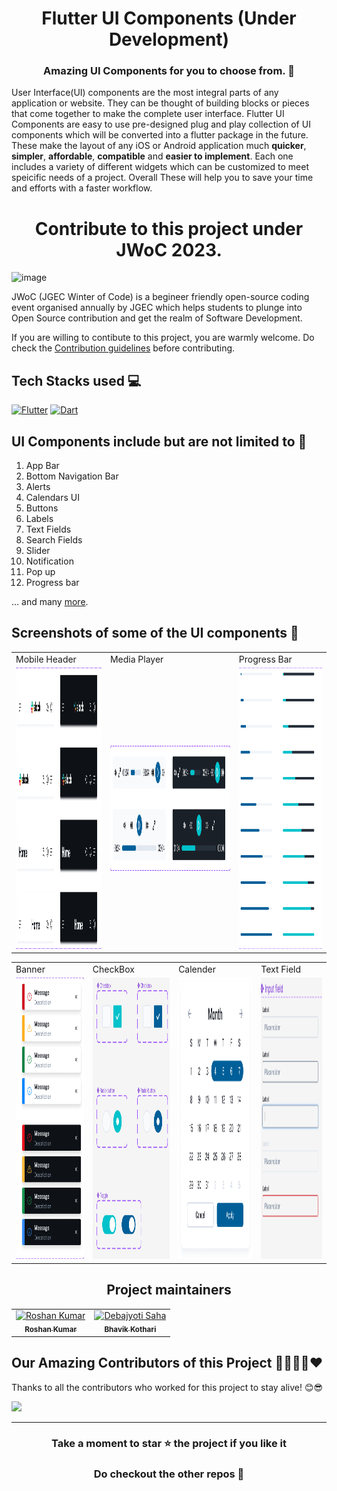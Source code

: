 <h1 align=center> Flutter UI Components (Under Development) </h1>

<h3 align=center> Amazing UI Components for you to choose from. 📜 </h3>


User Interface(UI) components are the most integral parts of any application or website. They can be thought of building blocks or pieces that come together to make the complete user interface. Flutter UI Components are  easy to use pre-designed plug and play collection of UI components which will be converted into a flutter package in the future. These make the layout of any iOS or Android application much **quicker**, **simpler**, **affordable**, **compatible** and **easier to implement**. Each one includes a variety of different widgets which can be customized to meet speicific needs of a project. Overall These will help you to save your time and efforts with a faster workflow.

<h1 align='center'>Contribute to this project under JWoC 2023.</h1>

![image](https://user-images.githubusercontent.com/93156825/218812396-11adb7dd-7d59-4d99-bd0b-651bcd00f22d.png)

JWoC (JGEC Winter of Code) is a begineer friendly open-source coding event organised annually by JGEC which helps students to plunge into Open Source contribution and get the realm of Software Development.

If you are willing to contibute to this project, you are warmly welcome.
Do check the [Contribution guidelines](https://github.com/radar101/flutter-ui-components/blob/master/CONTRIBUTION.md) before contributing.

## Tech Stacks used 💻

[![Flutter](https://img.shields.io/badge/Flutter-%2302569B.svg?style=for-the-badge&logo=Flutter&logoColor=white)](https://flutter.dev/)
[![Dart](https://img.shields.io/badge/dart-%230175C2.svg?style=for-the-badge&logo=dart&logoColor=white)](https://dart.dev/)





## UI Components include but are not limited to 📖
1. App Bar
2. Bottom Navigation Bar
3. Alerts
4. Calendars UI
5. Buttons 
6. Labels
7. Text Fields
8. Search Fields
9. Slider
10. Notification 
11. Pop up
12. Progress bar 

... and many [more](https://docs.flutter.dev/development/ui/widgets/material).

## Screenshots of some of the UI components :iphone:
<table>
  <tr>
    <td>Mobile Header</td>
     <td>Media Player</td>
     <td>Progress Bar</td>
  </tr>
  <tr>
    <td><img src="assets/Screenshots/Mobile header.png" width=300 height=450></td>
    <td><img src="assets/Screenshots/Media player.png" width=470 height=200></td>
    <td><img src="assets/Screenshots/Progress Bar.png" width=270 height=450></td>
  </tr>
  </table>
  <table>
    <tr>
    <td>Banner</td>
     <td>CheckBox</td>
    <td>Calender</td>
      <td>Text Field</td>
  </tr>
  <tr>
    <td><img src="assets/Screenshots/Banner alert.png" width=270 height=450></td>
    <td><img src="assets/Screenshots/checkbox.png" width=270 height=450></td>
    <td><img src="assets/Screenshots/calender.png" width=270 height=450></td>
    <td><img src="assets/Screenshots/text field.png" width=270 height=450></td>
  </tr>
 </table>


<h2 align='center'> Project maintainers </h2>
<table align='center'>
<tr>
    <td align="center">
        <a href="https://github.com/roshaen">
            <img src="https://avatars.githubusercontent.com/u/58213083?v=4" width="100;" alt="Roshan Kumar"/>
            <br />
            <sub><b>Roshan Kumar</b></sub>
        </a>
    </td>
      <td align="center">
        <a href="https://github.com/Bhavikk01">
            <img src="https://avatars.githubusercontent.com/u/91150440?v=4" width="100;" alt="Debajyoti Saha"/>
            <br />
            <sub><b>Bhavik Kothari</b></sub>
        </a>
    </td>
  </tr>
</table>


## Our Amazing Contributors of this Project 👨‍👨‍👦‍👦❤️
Thanks to all the contributors who worked for this project to stay alive! 😊😎

<a align="center" href="https://github.com/Clueless-Community/flutter-ui-components/graphs/contributors">
  <img src="https://contrib.rocks/image?repo=Clueless-Community/flutter-ui-components&&max=817" />  
</a>


--- 
<div align="center">
    <h3><b>Take a moment to star ⭐ the project if you like it</b></h3>
    <h3>Do checkout the other repos 💫</h3> 
</div>

